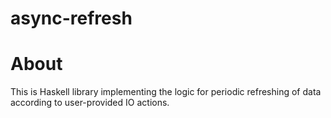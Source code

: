 # async-refresh

About
=====

This is Haskell library implementing the logic for periodic refreshing
of data according to user-provided IO actions.
